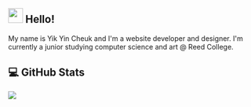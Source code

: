 ## <img src="https://raw.githubusercontent.com/MartinHeinz/MartinHeinz/master/wave.gif" width="30px" height="30px" />  Hello!
My name is Yik Yin Cheuk and I'm a website developer and designer. I'm currently a junior studying computer science and art @ Reed College.

## 💻 GitHub Stats
<a href="https://github.com/ycheuk">
  <img align="center" src="https://github-readme-stats.vercel.app/api/top-langs/?username=ycheuk&hide=java,html,tex&title_color=ffffff&text_color=c9cacc&icon_color=2bbc8a&bg_color=1d1f21&langs_count=3" />
</a>


<!--
**ycheuk/ycheuk** is a ✨ _special_ ✨ repository because its `README.md` (this file) appears on your GitHub profile.

Here are some ideas to get you started:

- 🔭 I’m currently working on ...
- 🌱 I’m currently learning ...
- 👯 I’m looking to collaborate on ...
- 🤔 I’m looking for help with ...
- 💬 Ask me about ...
- 📫 How to reach me: ...
- 😄 Pronouns: ...
- ⚡ Fun fact: ...
-->
